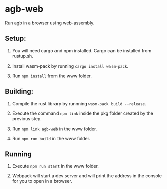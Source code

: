 # agb-web

Run agb in a browser using web-assembly.

## Setup:

1. You will need cargo and npm installed. Cargo can be installed from rustup.sh.

2. Install wasm-pack by running `cargo install wasm-pack`.

3. Run `npm install` from the www folder.

## Building:

1. Compile the rust library by runnning `wasm-pack build --release`.

2. Execute the command `npm link` inside the pkg folder created by the previous step.

3. Run `npm link agb-web` in the www folder.

4. Run `npm run build` in the www folder.

## Running

1. Execute `npm run start` in the www folder.

2. Webpack will start a dev server and will print the address in the console for you to open in a browser.